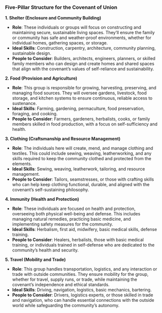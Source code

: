 ### **Five-Pillar Structure for the Covenant of Union**

**1. Shelter (Enclosure and Community Building)**  
   - **Role**: These individuals or groups will focus on constructing and maintaining secure, sustainable living spaces. They’ll ensure the family or community has safe and weather-proof environments, whether for individual homes, gathering spaces, or storage.
   - **Ideal Skills**: Construction, carpentry, architecture, community planning, sustainable design.
   - **People to Consider**: Builders, architects, engineers, planners, or skilled family members who can design and create homes and shared spaces that align with the covenant’s values of self-reliance and sustainability.

**2. Food (Provision and Agriculture)**  
   - **Role**: This group is responsible for growing, harvesting, preserving, and managing food sources. They will oversee gardens, livestock, food storage, and kitchen systems to ensure continuous, reliable access to sustenance.
   - **Ideal Skills**: Farming, gardening, permaculture, food preservation, foraging, and cooking.
   - **People to Consider**: Farmers, gardeners, herbalists, cooks, or family members skilled in food production, with a focus on self-sufficiency and health.

**3. Clothing (Craftsmanship and Resource Management)**  
   - **Role**: The individuals here will create, mend, and manage clothing and textiles. This could include sewing, weaving, leatherworking, and any skills required to keep the community clothed and protected from the elements.
   - **Ideal Skills**: Sewing, weaving, leatherwork, tailoring, and resource management.
   - **People to Consider**: Tailors, seamstresses, or those with crafting skills who can help keep clothing functional, durable, and aligned with the covenant’s self-sustaining philosophy.

**4. Immunity (Health and Protection)**  
   - **Role**: These individuals are focused on health and protection, overseeing both physical well-being and defense. This includes managing natural remedies, practicing basic medicine, and implementing safety measures for the community.
   - **Ideal Skills**: Herbalism, first aid, midwifery, basic medical skills, defense training.
   - **People to Consider**: Healers, herbalists, those with basic medical training, or individuals trained in self-defense who are dedicated to the community’s health and security.

**5. Travel (Mobility and Trade)**  
   - **Role**: This group handles transportation, logistics, and any interaction or trade with outside communities. They ensure mobility for the group, whether for travel, supply runs, or trade, while maintaining the covenant’s independence and ethical standards.
   - **Ideal Skills**: Driving, navigation, logistics, basic mechanics, bartering.
   - **People to Consider**: Drivers, logistics experts, or those skilled in trade and navigation, who can handle essential connections with the outside world while safeguarding the community’s autonomy.